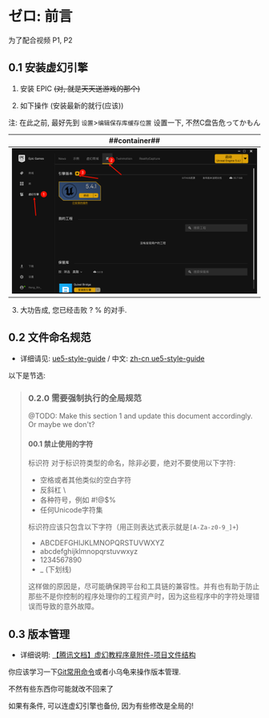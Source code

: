 # ゼロ: 前言

为了配合视频 P1, P2

## 0.1 安装虚幻引擎

1. 安装 EPIC ~~(对, 就是天天送游戏的那个)~~

2. 如下操作 (安装最新的就行(应该))

注: 在此之前, 最好先到 `设置`>`编辑保存库缓存位置` 设置一下, 不然C盘告危ってかもん

| ##container## |
|:--:|
|![Clip_2024-06-02_13-56-19.png ##w600##](./Clip_2024-06-02_13-56-19.png)|

3. 大功告成, 您已经击败 ? % 的对手.

## 0.2 文件命名规范

- 详细请见: [ue5-style-guide](https://github.com/Allar/ue5-style-guide) / 中文: [zh-cn ue5-style-guide](https://github.com/thejinchao/ue5-style-guide)

以下是节选:

> ### 0.2.0 需要强制执行的全局规范
>
> @TODO: Make this section 1 and update this document accordingly. Or maybe we don't?
>
> #### 00.1 禁止使用的字符
>
> 标识符
> 对于标识符类型的命名，除非必要，绝对不要使用以下字符:
>
> - 空格或者其他类似的空白字符
> - 反斜杠 \
> - 各种符号，例如 #!@$%
> - 任何Unicode字符集
> 
> 标识符应该只包含以下字符（用正则表达式表示就是`[A-Za-z0-9_]+`)
>
> - ABCDEFGHIJKLMNOPQRSTUVWXYZ
> - abcdefghijklmnopqrstuvwxyz
> - 1234567890
> - _ (下划线)
>
> 这样做的原因是，尽可能确保跨平台和工具链的兼容性。并有也有助于防止那些不是你控制的程序处理你的工程资产时，因为这些程序中的字符处理错误而导致的意外故障。

## 0.3 版本管理

- 详细说明: [【腾讯文档】虚幻教程序章附件-项目文件结构](https://docs.qq.com/sheet/DT3ZxZ0lpYU13UmRp)

你应该学习一下[Git常用命令](../../../../../004-DevOps与版本控制/003-Git分布式版本管理/002-Git常用命令/index.md)或者小乌龟来操作版本管理.

不然有些东西你可能就改不回来了

如果有条件, 可以连虚幻引擎也备份, 因为有些修改是全局的!